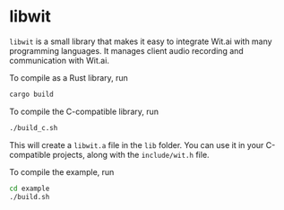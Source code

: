 # libwit

`libwit` is a small library that makes it easy to integrate Wit.ai with many programming languages. It manages client audio recording and communication with Wit.ai.

To compile as a Rust library, run

```bash
cargo build
```

To compile the C-compatible library, run

```bash
./build_c.sh
```

This will create a `libwit.a` file in the `lib` folder. You can use it in your C-compatible projects, along with the `include/wit.h` file.

To compile the example, run

```bash
cd example
./build.sh
```

